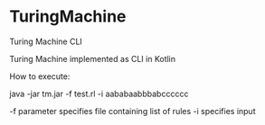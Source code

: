# TuringMachine
Turing Machine CLI

Turing Machine implemented as CLI in Kotlin

How to execute:

java -jar tm.jar -f test.rl -i aababaabbbabcccccc

-f parameter specifies file containing list of rules
-i specifies input
